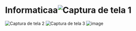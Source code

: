 
# Informaticaa![Captura de tela 1](https://github.com/RodrigoFranco01/Informaticaa/assets/162648765/a5cc8eff-ab12-49c5-bdbc-088158db28b8)
![Captura de tela 2](https://github.com/RodrigoFranco01/Informaticaa/assets/162648765/78254214-4443-4f89-8e40-e8dc44cbc9dd)
![Captura de tela 3](https://github.com/RodrigoFranco01/Informaticaa/assets/162648765/6e152782-4174-42f4-af07-09aaf439a8c8)
![image](https://github.com/RodrigoFranco01/Informaticaa/assets/162648765/ca1c44c2-01fd-43bb-ab9d-760453431656)
